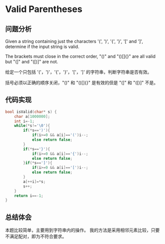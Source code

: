 # Valid Parentheses

## 问题分析
Given a string containing just the characters '(', ')', '{', '}', '[' and ']', determine if the input string is valid.

The brackets must close in the correct order, "()" and "()[]{}" are all valid but "(]" and "([)]" are not.

给定一个只包括 '('，')'，'{'，'}'，'['，']' 的字符串，判断字符串是否有效。

括号必须以正确的顺序关闭，"()" 和 "()[]{}" 是有效的但是 "(]" 和 "([)]" 不是。

## 代码实现
``` C
bool isValid(char* s) {  
    char a[1000000];  
    int i=-1;  
    while(*s!='\0'){  
        if(*s==')'){  
            if(i>=0 && a[i]=='(')i--;  
            else return false;  
        }
        if(*s=='}'){  
            if(i>=0 && a[i]=='{')i--;  
            else return false;  
        }if(*s==']'){  
            if(i>=0 && a[i]=='[')i--;  
            else return false;  
        }
        a[++i]=*s;  
        s++;  
    }  
    return i==-1;  
}  
```

## 总结体会
本题比较简单，主要用到字符串内的操作。
我的方法是采用相邻元素比较，只要不满足配对，即为不符合要求。
